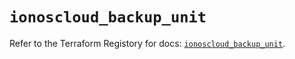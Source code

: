 # `ionoscloud_backup_unit`

Refer to the Terraform Registory for docs: [`ionoscloud_backup_unit`](https://www.terraform.io/docs/providers/ionoscloud/r/backup_unit).
